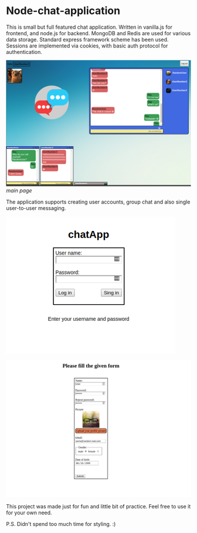 # Node-chat-application

This is small but full featured chat application. Written in vanilla.js for frontend, and node.js for backend. MongoDB and Redis are used for various data storage. Standard express framework scheme has been used. Sessions are implemented via cookies, with basic auth protocol for authentication.

![chatApp - main page](/screenshoots/chatApp.png)
*main page*

The application supports creating user accounts, group chat and also single user-to-user messaging.


![login](/screenshoots/login.png)

![signin](/screenshoots/signin.png)

This project was made just for fun and little bit of practice. Feel free to use it for your own need.

P.S. Didn't spend too much time for styling. :)
